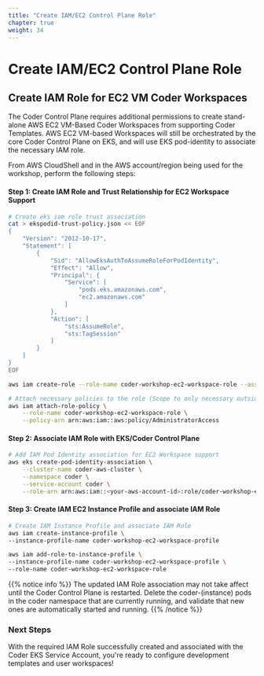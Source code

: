 ```yaml
---
title: "Create IAM/EC2 Control Plane Role" 
chapter: true
weight: 34 
---
```


# Create IAM/EC2 Control Plane Role 

## Create IAM Role for EC2 VM Coder Workspaces  

The Coder Control Plane requires additional permissions to create stand-alone AWS EC2 VM-Based Coder Workspaces from supporting Coder Templates.  AWS EC2 VM-based Workspaces will still be orchestrated by the core Coder Control Plane on EKS, and will use EKS pod-identity to associate the necessary IAM role.

From AWS CloudShell and in the AWS account/region being used for the workshop, perform the following steps:

#### Step 1: Create IAM Role and Trust Relationship for EC2 Workspace Support
```bash
# Create eks iam role trust association
cat > ekspodid-trust-policy.json << EOF
{
    "Version": "2012-10-17",
    "Statement": [
        {
            "Sid": "AllowEksAuthToAssumeRoleForPodIdentity",
            "Effect": "Allow",
            "Principal": {
                "Service": [
                    "pods.eks.amazonaws.com",
                    "ec2.amazonaws.com"
                ]
            },
            "Action": [
                "sts:AssumeRole",
                "sts:TagSession"
            ]
        }
    ]
}
EOF

aws iam create-role --role-name coder-workshop-ec2-workspace-role --assume-role-policy-document file://ekspodid-trust-policy.json

# Attach necessary policies to the role (Scope to only necessary outside of workshop in your own AWS Account)
aws iam attach-role-policy \
    --role-name coder-workshop-ec2-workspace-role \
    --policy-arn arn:aws:iam::aws:policy/AdministratorAccess
```

#### Step 2: Associate IAM Role with EKS/Coder Control Plane
```bash
# Add IAM Pod Identity association for EC2 Workspace support
aws eks create-pod-identity-association \
    --cluster-name coder-aws-cluster \
    --namespace coder \
    --service-account coder \
    --role-arn arn:aws:iam::<your-aws-account-id>:role/coder-workshop-ec2-workspace-role
```

#### Step 3: Create IAM EC2 Instance Profile and associate IAM Role
```bash
# Create IAM Instance Profile and associate IAM Role
aws iam create-instance-profile \
--instance-profile-name coder-workshop-ec2-workspace-profile

aws iam add-role-to-instance-profile \
--instance-profile-name coder-workshop-ec2-workspace-profile \
--role-name coder-workshop-ec2-workspace-role
```

{{% notice info %}}
The updated IAM Role association may not take affect until the Coder Control Plane is restarted.  Delete the coder-(instance) pods in the coder namespace that are currently running, and validate that new ones are automatically started and running. 
{{% /notice %}}

### Next Steps <!-- MODIFY THIS HEADING -->
With the required IAM Role successfully created and associated with the Coder EKS Service Account, you're ready to configure development templates and user workspaces!
